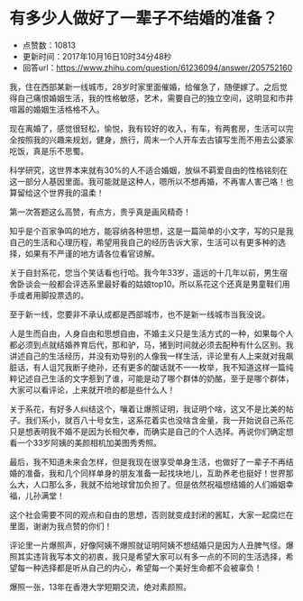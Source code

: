 # 有多少人做好了一辈子不结婚的准备？
- 点赞数：10813
- 更新时间：2017年10月16日10时34分48秒
- 回答url：https://www.zhihu.com/question/61236094/answer/205752160
<body>
 <p data-pid="bl6Uszrc">我，住在西部某新一线城市，28岁时家里面催婚，给催急了，随便嫁了。之后觉得自己痛恨婚姻生活，我的性格敏感，艺术，需要自己的独立空间，这明显和市井喧嚣的婚姻生活格格不入。</p>
 <p data-pid="5Eo9nmOT">现在离婚了，感觉很轻松，愉悦，我有较好的收入，有车，有两套房，生活可以完全按照我的兴趣来规划，健身，旅行，周末一个人开车去古镇写生而不用去公婆家吃饭，真是乐不思蜀。</p>
 <p data-pid="uXpQZ1PT">科学研究，这世界本来就有30%的人不适合婚姻，放纵不羁爱自由的性格铭刻在这一部分人基因里面。我可能就是这种人，嗯所以不想再婚，不再害人害己咯！也算留给这个世界我的温柔！</p>
 <p data-pid="W3WBxFam">第一次答题这么高赞，有点方，贵乎真是画风精奇！</p>
 <p data-pid="K_--SvKj">知乎是个百家争鸣的地方，能容纳各种思想，这是一篇简单的小文字，写的只是我自己的生活和心理历程，希望用我自己的经历告诉大家，生活可以有更多种的选择，如果有不严谨的地方请各位看官谅解。</p>
 <p data-pid="F6Z1XZu6">关于自封系花，您当个笑话看也行哈。我今年33岁，遥远的十几年以前，男生宿舍卧谈会一般都会评选系里最好看的姑娘top10。所以系花这个还真是男童鞋们用手或者用脚投票选的。</p>
 <p data-pid="dXeWU_uS">至于新一线，您要非不承认成都是西部城市，也不是新一线城市当我没说。</p>
 <p data-pid="14iWKETv">人是生而自由，人身自由和思想自由，不婚主义只是生活方式的一种，如果每个人都必须到点就结婚养育后代，那和驴，马，猪到时间就必须去配种有什么区别。我讲述自己的生活经历，并没有劝导别的人像我一样生活，评论里有人上来就对我飙脏话，有人诅咒我断子绝孙，还有更多的酸话就不一一枚举，我不知道这样一篇纯粹记述自己生活的文字惹到了谁，可能是动了哪个群体的奶酪，至于是哪个群体，大家可以看评论，上来就开喷的都是些什么人！</p>
 <p data-pid="ISUMUviL">关于系花，有好多人纠结这个，嚷着让爆照证明，我证明个啥，这又不是比美的帖子。我们系小，就百八十号女生，这系花着实也没啥含金量，我一开始说自己系花只是想表明我不婚不是因为长相欠奉，而确实是自己的个人选择。再说你们确定想看一个33岁阿姨的美颜相机加美图秀秀照。</p>
 <p data-pid="k88ejWJw">最后，我不知道未来会怎样，但是我现在很享受单身生活，也做好了一辈子不再结婚的准备，我和几个同样单身的朋友准备一起找块地儿，互助养老也挺好！世界那么大，人口那么多，我就不给地球曾加负担了。但是依然祝福想结婚的人们婚姻幸福，儿孙满堂！</p>
 <p data-pid="ti169KxQ">这个社会需要不同的观点和自由的思想，否则就变成封闭的酱缸，大家一起腐烂在里面，谢谢为我点赞的你们！</p>
 <p data-pid="HYLbp9j_">评论里一片爆照声，好像阿姨不爆照就证明阿姨不想结婚只是因为人丑脾气怪。爆照其实违背我写本文的初衷，我只是希望大家可以有多一点的不同的生活选择，希望每一种选择都是听从自己的内心，希望每一个美好生命都不会被辜负！</p>
 <p data-pid="lluma9oq">爆照一张，13年在香港大学短期交流，绝对素颜照。</p>
</body>